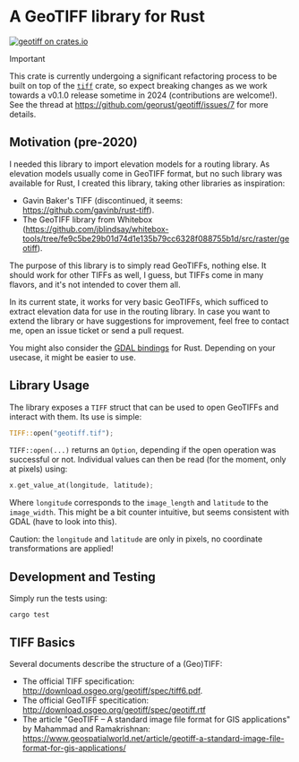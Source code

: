# A GeoTIFF library for Rust

[![geotiff on crates.io](https://img.shields.io/crates/v/geotiff.svg)](https://crates.io/crates/geotiff)

> [!IMPORTANT]
> This crate is currently undergoing a significant refactoring process to be built on
> top of the [`tiff`](https://crates.io/crates/tiff) crate, so expect breaking changes
> as we work towards a v0.1.0 release sometime in 2024 (contributions are welcome!). See
> the thread at https://github.com/georust/geotiff/issues/7 for more details.

## Motivation (pre-2020)

I needed this library to import elevation models for a routing library. As elevation models usually come in GeoTIFF format, but no such library was available for Rust, I created this library, taking other libraries as inspiration:

* Gavin Baker's TIFF (discontinued, it seems: https://github.com/gavinb/rust-tiff).
* The GeoTIFF library from Whitebox (https://github.com/jblindsay/whitebox-tools/tree/fe9c5be29b01d74d1e135b79cc6328f088755b1d/src/raster/geotiff).

The purpose of this library is to simply read GeoTIFFs, nothing else. It should work for other TIFFs as well, I guess, but TIFFs come in many flavors, and it's not intended to cover them all.

In its current state, it works for very basic GeoTIFFs, which sufficed to extract elevation data for use in the routing library. In case you want to extend the library or have suggestions for improvement, feel free to contact me, open an issue ticket or send a pull request.

You might also consider the [GDAL bindings](https://github.com/georust/gdal) for Rust. Depending on your usecase, it might be easier to use.

## Library Usage

The library exposes a `TIFF` struct that can be used to open GeoTIFFs and interact with them. Its use is simple:

```rust
TIFF::open("geotiff.tif");
```

`TIFF::open(...)` returns an `Option`, depending if the open operation was successful or not. Individual values can then be read (for the moment, only at pixels) using:

```rust
x.get_value_at(longitude, latitude);
```

Where `longitude` corresponds to the `image_length` and `latitude` to the `image_width`. This might be a bit counter intuitive, but seems consistent with GDAL (have to look into this).

Caution: the `longitude` and `latitude` are only in pixels, no coordinate transformations are applied!

## Development and Testing

Simply run the tests using:

```
cargo test
```

## TIFF Basics

Several documents describe the structure of a (Geo)TIFF:

* The official TIFF specification: http://download.osgeo.org/geotiff/spec/tiff6.pdf.
* The official GeoTIFF specitication: http://download.osgeo.org/geotiff/spec/geotiff.rtf
* The article "GeoTIFF – A standard image file format for GIS applications" by Mahammad and Ramakrishnan: https://www.geospatialworld.net/article/geotiff-a-standard-image-file-format-for-gis-applications/
